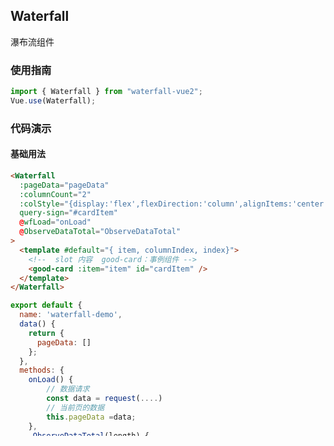 ## Waterfall

瀑布流组件

### 使用指南

```javascript
import { Waterfall } from "waterfall-vue2";
Vue.use(Waterfall);
```

### 代码演示

#### 基础用法

```html
<Waterfall
  :pageData="pageData"
  :columnCount="2"
  :colStyle="{display:'flex',flexDirection:'column',alignItems:'center'}"
  query-sign="#cardItem"
  @wfLoad="onLoad"
  @ObserveDataTotal="ObserveDataTotal"
>
  <template #default="{ item, columnIndex, index}">
    <!--  slot 内容  good-card：事例组件 -->
    <good-card :item="item" id="cardItem" />
  </template>
</Waterfall>
```

```javascript
export default {
  name: 'waterfall-demo',
  data() {
    return {
      pageData: []
    };
  },
  methods: {
    onLoad() {
        // 数据请求
        const data = request(....)
        // 当前页的数据
        this.pageData =data;
    },
     ObserveDataTotal(length) {
      console.log(length);
    }
  }
}
```

### API

| 参数           | 说明                                        | 类型             | 默认值  | 版本 |
| -------------- | ------------------------------------------- | ---------------- | ------- | ---- |
| columnCount            | 列数                                        | `Number`         | 2       | -    |
| pageData       | 当前 pageIndex 请求的数据（非多页累加数据） | `Array`          | []      | -    |
| resetSign      | 重置数据（清空每列数据）                    | `Boolean`        | `false` | -    |
| immediateCheck | 立即检查                                    | `Boolean`        | `true`  | -    |
| offset         | 触发加载的距离阈值，单位为px                          | `String｜Number` | `300`   | -    |
| colStyle       | 每列的样式                                  | `Object`         | `{}`    | -    |
| querySign      | 内容标识（querySelectorAll选择器）            | `String`         | `必须项`    | -    |

### Event

| 事件名 | 说明                                 | 参数 |
| ------ | ------------------------------------ | ---- |
| wfLoad | 滚动条与底部距离小于 `offset` 时触发 | -    |
|ObserveDataTotal| 未渲染的数据总数 | length |

### Slot

| 名称    | 说明                 |
| ------- | -------------------- |
| default | 插槽内容             |
| columnIndex     | 当前内容所在的列     |
| item    | 单条数据             |
| index   | 当前数据所在列的下标 |

### 源码地址

源码地址请参见 <a href="https://github.com/zengxiangfu/vue2-waterfall" target="_blank">github</a>
